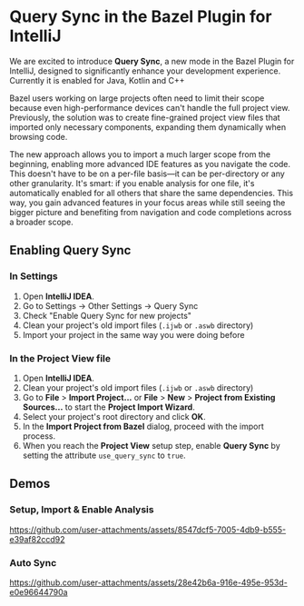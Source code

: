 # Query Sync in the Bazel Plugin for IntelliJ

We are excited to introduce **Query Sync**, a new mode in the Bazel Plugin for IntelliJ, designed to significantly enhance your development experience. 
Currently it is enabled for Java, Kotlin and C++

Bazel users working on large projects often need to limit their scope because even high-performance devices can't handle the full project view. Previously, the solution was to create fine-grained project view files that imported only necessary components, expanding them dynamically when browsing code.

The new approach allows you to import a much larger scope from the beginning, enabling more advanced IDE features as you navigate the code. This doesn't have to be on a per-file basis—it can be per-directory or any other granularity. It's smart: if you enable analysis for one file, it's automatically enabled for all others that share the same dependencies. This way, you gain advanced features in your focus areas while still seeing the bigger picture and benefiting from navigation and code completions across a broader scope.

## Enabling Query Sync

### In Settings

1. Open **IntelliJ IDEA**.
2. Go to Settings -> Other Settings -> Query Sync
3. Check "Enable Query Sync for new projects"
4. Clean your project's old import files (`.ijwb` or `.aswb` directory)
5. Import your project in the same way you were doing before

### In the Project View file
1. Open **IntelliJ IDEA**.
2. Clean your project's old import files (`.ijwb` or `.aswb` directory)
3. Go to **File** > **Import Project...** or **File** > **New** > **Project from Existing Sources...** to start the **Project Import Wizard**.
4. Select your project's root directory and click **OK**.
5. In the **Import Project from Bazel** dialog, proceed with the import process.
6. When you reach the **Project View** setup step, enable **Query Sync** by setting the attribute `use_query_sync` to `true`.
## Demos

### Setup, Import & Enable Analysis
https://github.com/user-attachments/assets/8547dcf5-7005-4db9-b555-e39af82ccd92

### Auto Sync
https://github.com/user-attachments/assets/28e42b6a-916e-495e-953d-e0e96644790a


